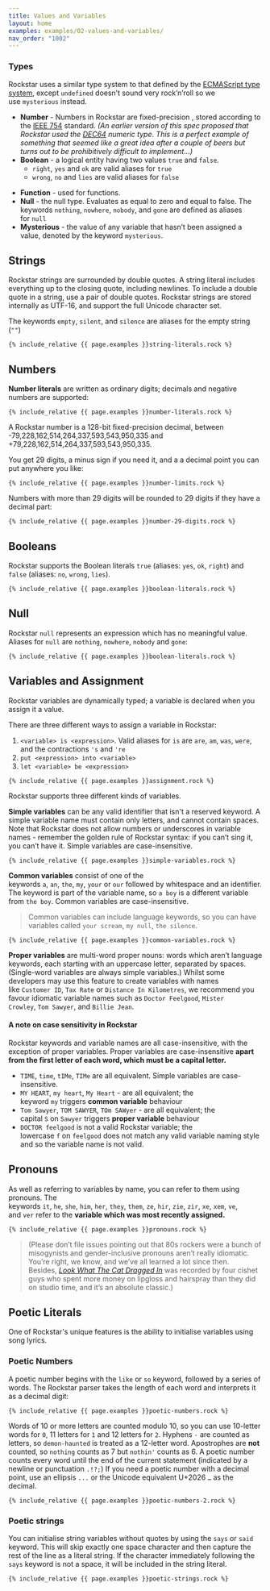 ```yaml
---
title: Values and Variables
layout: home
examples: examples/02-values-and-variables/
nav_order: "1002"
---
```

### Types

Rockstar uses a similar type system to that defined by the [ECMAScript type system](http://www.ecma-international.org/ecma-262/5.1/#sec-8), except `undefined` doesn’t sound very rock’n’roll so we use `mysterious` instead.

* **Number** - Numbers in Rockstar are fixed-precision , stored according to the [IEEE 754](https://en.wikipedia.org/wiki/IEEE_754) standard. _(An earlier version of this spec proposed that Rockstar used the [DEC64](http://www.dec64.com/) numeric type. This is a perfect example of something that seemed like a great idea after a couple of beers but turns out to be prohibitively difficult to implement…)_
* **Boolean** - a logical entity having two values `true` and `false`.
	- `right`, `yes` and `ok` are valid aliases for `true`
	- `wrong`, `no` and `lies` are valid aliases for `false`
- **Function** - used for functions.
- **Null** - the null type. Evaluates as equal to zero and equal to false. The keywords `nothing`, `nowhere`, `nobody`, and `gone` are defined as aliases for `null`
- **Mysterious** - the value of any variable that hasn’t been assigned a value, denoted by the keyword `mysterious`.

## Strings

Rockstar strings are surrounded by double quotes. A string literal includes everything up to the closing quote, including newlines. To include a double quote in a string, use a pair of double quotes. Rockstar strings are stored internally as UTF-16, and support the full Unicode character set.

The keywords `empty`, `silent`, and `silence` are aliases for the empty string (`""`)

```rockstar
{% include_relative {{ page.examples }}string-literals.rock %}
```
## Numbers

**Number literals** are written as ordinary digits; decimals and negative numbers are supported:

```rockstar
{% include_relative {{ page.examples }}number-literals.rock %}
```

A Rockstar number is a 128-bit fixed-precision decimal, between -79,228,162,514,264,337,593,543,950,335 and +79,228,162,514,264,337,593,543,950,335.

You get 29 digits, a minus sign if you need it, and a a decimal point you can put anywhere you like:

```rockstar
{% include_relative {{ page.examples }}number-limits.rock %}
```

Numbers with more than 29 digits will be rounded to 29 digits if they have a decimal part:

```rockstar
{% include_relative {{ page.examples }}number-29-digits.rock %}
```
## Booleans
Rockstar supports the Boolean literals `true` (aliases: `yes`, `ok`, `right`) and `false` (aliases: `no`, `wrong`, `lies`).
```rockstar
{% include_relative {{ page.examples }}boolean-literals.rock %}
```
## Null

Rockstar `null` represents an expression which has no meaningful value. Aliases for `null` are `nothing`, `nowhere`, `nobody` and `gone`:

```rockstar
{% include_relative {{ page.examples }}boolean-literals.rock %}
```

## Variables and Assignment

Rockstar variables are dynamically typed; a variable is declared when you assign it a value.

There are three different ways to assign a variable in Rockstar:

1. `<variable> is <expression>`.  Valid aliases for `is` are `are`, `am`, `was`, `were`, and the contractions `'s` and `'re`
2. `put <expression> into <variable>`
3. `let <variable> be <expression>`

```rockstar
{% include_relative {{ page.examples }}assignment.rock %}
```

Rockstar supports three different kinds of variables.

**Simple variables** can be any valid identifier that isn't a reserved keyword. A simple variable name must contain only letters, and cannot contain spaces. Note that Rockstar does not allow numbers or underscores in variable names - remember the golden rule of Rockstar syntax: if you can’t sing it, you can’t have it. Simple variables are case-insensitive.

```rockstar
{% include_relative {{ page.examples }}simple-variables.rock %}
```

**Common variables** consist of one of the keywords `a`, `an`, `the`, `my`, `your` or `our` followed by whitespace and an identifier. The keyword is part of the variable name, so `a boy` is a different variable from `the boy`. Common variables are case-insensitive.

> Common variables can include language keywords, so you can have variables called `your scream`, `my null`, `the silence`.

```rockstar
{% include_relative {{ page.examples }}common-variables.rock %}
```

**Proper variables** are multi-word proper nouns: words which aren’t language keywords, each starting with an uppercase letter, separated by spaces. (Single-word variables are always simple variables.) Whilst some developers may use this feature to create variables with names like `Customer ID`, `Tax Rate` or `Distance In Kilometres`, we recommend you favour idiomatic variable names such as `Doctor Feelgood`, `Mister Crowley`, `Tom Sawyer`, and `Billie Jean`.
#### A note on case sensitivity in Rockstar

Rockstar keywords and variable names are all case-insensitive, with the exception of proper variables. Proper variables are case-insensitive **apart from the first letter of each word, which must be a capital letter.**

- `TIME`, `time`, `tIMe`, `TIMe` are all equivalent. Simple variables are case-insensitive.
- `MY HEART`, `my heart`, `My Heart` - are all equivalent; the keyword `my` triggers **common variable** behaviour
- `Tom Sawyer`, `TOM SAWYER`, `TOm SAWyer` - are all equivalent; the capital `S` on `Sawyer` triggers **proper variable** behaviour
- `DOCTOR feelgood` is not a valid Rockstar variable; the lowercase `f` on `feelgood` does not match any valid variable naming style and so the variable name is not valid.

## Pronouns

As well as referring to variables by name, you can refer to them using pronouns. The keywords `it`, `he`, `she`, `him`, `her`, `they`, `them`, `ze`, `hir`, `zie`, `zir`, `xe`, `xem`, `ve`, and `ver` refer to the **variable which was most recently assigned.**

```rockstar
{% include_relative {{ page.examples }}pronouns.rock %}
```


> (Please don’t file issues pointing out that 80s rockers were a bunch of misogynists and gender-inclusive pronouns aren’t really idiomatic. You’re right, we know, and we’ve all learned a lot since then. Besides, [_Look What The Cat Dragged In_](https://en.wikipedia.org/wiki/Look_What_the_Cat_Dragged_In) was recorded by four cishet guys who spent more money on lipgloss and hairspray than they did on studio time, and it’s an absolute classic.)


## Poetic Literals

One of Rockstar's unique features is the ability to initialise variables using song lyrics.
### Poetic Numbers

A poetic number begins with the `like` or `so` keyword, followed by a series of words. The Rockstar parser takes the length of each word and interprets it as a decimal digit:

```rockstar
{% include_relative {{ page.examples }}poetic-numbers.rock %}
```

Words of 10 or more letters are counted modulo 10, so you can use 10-letter words for `0`, 11 letters for `1` and 12 letters for `2`. Hyphens `-` are counted as letters, so `demon-haunted` is treated as a 12-letter word. Apostrophes are **not** counted, so `nothing` counts as 7 but `nothin'` counts as 6. A poetic number counts every word until the end of the current statement (indicated by a newline or punctuation `.!?;`) If you need a poetic number with a decimal point, use an ellipsis `...`  or the Unicode equivalent U+2026 `…` as the decimal.

```rockstar
{% include_relative {{ page.examples }}poetic-numbers-2.rock %}
```
### Poetic strings
You can initialise string variables without quotes by using the `says` or `said` keyword. This will skip exactly one space character and then capture the rest of the line as a literal string. If the character immediately following the `says` keyword is not a space, it will be included in the string literal.

```rockstar
{% include_relative {{ page.examples }}poetic-strings.rock %}
```











